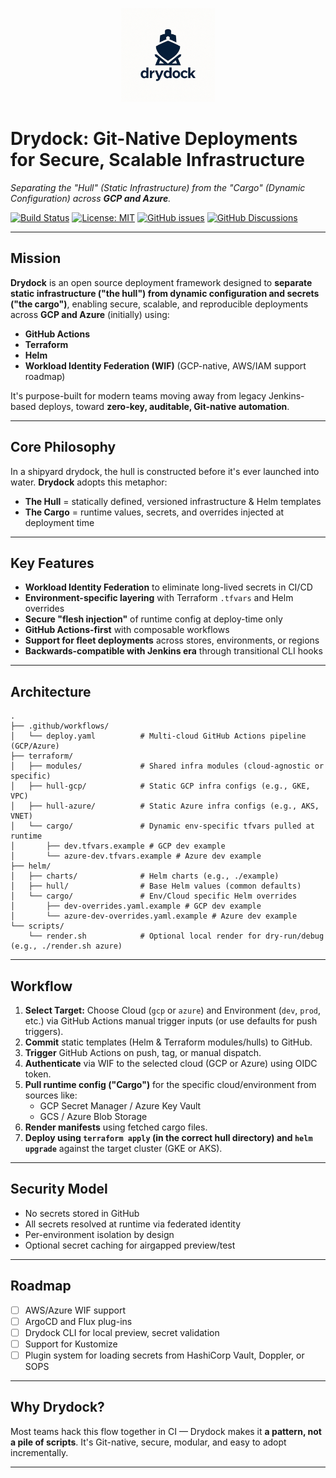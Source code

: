 <p align="center">
  <img src="logo.png" alt="Drydock Logo" width="150">
</p>

# **Drydock: Git-Native Deployments for Secure, Scalable Infrastructure**

*Separating the "Hull" (Static Infrastructure) from the "Cargo" (Dynamic Configuration) across **GCP and Azure**.*

[![Build Status](https://github.com/YOUR_ORG/YOUR_REPO/actions/workflows/deploy.yaml/badge.svg)](https://github.com/YOUR_ORG/YOUR_REPO/actions/workflows/deploy.yaml)
[![License: MIT](https://img.shields.io/badge/License-MIT-yellow.svg)](https://opensource.org/licenses/MIT) <!-- Replace MIT with your license -->
[![GitHub issues](https://img.shields.io/github/issues/YOUR_ORG/YOUR_REPO)](https://github.com/YOUR_ORG/YOUR_REPO/issues)
[![GitHub Discussions](https://img.shields.io/github/discussions/YOUR_ORG/YOUR_REPO)](https://github.com/YOUR_ORG/YOUR_REPO/discussions)

---

## **Mission**

**Drydock** is an open source deployment framework designed to **separate static infrastructure ("the hull") from dynamic configuration and secrets ("the cargo")**, enabling secure, scalable, and reproducible deployments across **GCP and Azure** (initially) using:

- **GitHub Actions**  
- **Terraform**  
- **Helm**  
- **Workload Identity Federation (WIF)** (GCP-native, AWS/IAM support roadmap)

It's purpose-built for modern teams moving away from legacy Jenkins-based deploys, toward **zero-key, auditable, Git-native automation**.

---

## **Core Philosophy**

In a shipyard drydock, the hull is constructed before it's ever launched into water. **Drydock** adopts this metaphor:

- **The Hull** = statically defined, versioned infrastructure & Helm templates
- **The Cargo** = runtime values, secrets, and overrides injected at deployment time

---

## **Key Features**

- **Workload Identity Federation** to eliminate long-lived secrets in CI/CD
- **Environment-specific layering** with Terraform `.tfvars` and Helm overrides
- **Secure "flesh injection"** of runtime config at deploy-time only
- **GitHub Actions-first** with composable workflows
- **Support for fleet deployments** across stores, environments, or regions
- **Backwards-compatible with Jenkins era** through transitional CLI hooks

---

## **Architecture**

```
.
├── .github/workflows/
│   └── deploy.yaml          # Multi-cloud GitHub Actions pipeline (GCP/Azure)
├── terraform/
│   ├── modules/             # Shared infra modules (cloud-agnostic or specific)
│   ├── hull-gcp/            # Static GCP infra configs (e.g., GKE, VPC)
│   ├── hull-azure/          # Static Azure infra configs (e.g., AKS, VNET)
│   └── cargo/               # Dynamic env-specific tfvars pulled at runtime
│       ├── dev.tfvars.example # GCP dev example
│       └── azure-dev.tfvars.example # Azure dev example
├── helm/
│   ├── charts/              # Helm charts (e.g., ./example)
│   ├── hull/                # Base Helm values (common defaults)
│   └── cargo/               # Env/Cloud specific Helm overrides
│       ├── dev-overrides.yaml.example # GCP dev example
│       └── azure-dev-overrides.yaml.example # Azure dev example
└── scripts/
    └── render.sh            # Optional local render for dry-run/debug (e.g., ./render.sh azure)
```

---

## **Workflow**

1. **Select Target:** Choose Cloud (`gcp` or `azure`) and Environment (`dev`, `prod`, etc.) via GitHub Actions manual trigger inputs (or use defaults for push triggers).
2. **Commit** static templates (Helm & Terraform modules/hulls) to GitHub.
3. **Trigger** GitHub Actions on push, tag, or manual dispatch.
4. **Authenticate** via WIF to the selected cloud (GCP or Azure) using OIDC token.
5. **Pull runtime config ("Cargo")** for the specific cloud/environment from sources like:
   - GCP Secret Manager / Azure Key Vault
   - GCS / Azure Blob Storage
6. **Render manifests** using fetched cargo files.
7. **Deploy using `terraform apply` (in the correct hull directory) and `helm upgrade`** against the target cluster (GKE or AKS).

---

## **Security Model**

- No secrets stored in GitHub
- All secrets resolved at runtime via federated identity
- Per-environment isolation by design
- Optional secret caching for airgapped preview/test

---

## **Roadmap**

- [ ] AWS/Azure WIF support
- [ ] ArgoCD and Flux plug-ins
- [ ] Drydock CLI for local preview, secret validation
- [ ] Support for Kustomize
- [ ] Plugin system for loading secrets from HashiCorp Vault, Doppler, or SOPS

---

## **Why Drydock?**

Most teams hack this flow together in CI — Drydock makes it **a pattern, not a pile of scripts**. It's Git-native, secure, modular, and easy to adopt incrementally.

---
